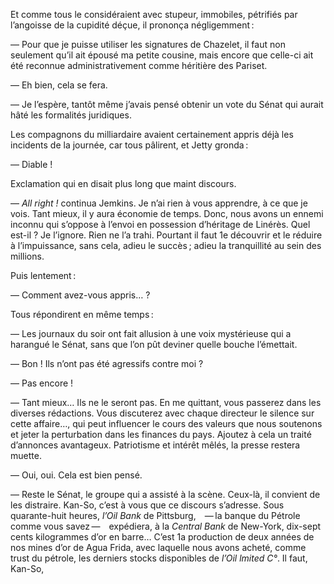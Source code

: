 Et comme tous le considéraient avec stupeur, immobiles, pétrifiés par
l’angoisse de la cupidité déçue, il prononça négligemment :

— Pour que je puisse utiliser les signatures de Chazelet, il faut non seulement qu’il ait épousé ma petite cousine, mais encore que celle-ci ait été reconnue administrativement comme héritière des Pariset.

— Eh bien, cela se fera.

— Je l’espère, tantôt même j’avais pensé obtenir un vote du Sénat qui aurait hâté les formalités juridiques.

Les compagnons du milliardaire avaient certainement appris déjà les incidents
de la journée, car tous pâlirent, et Jetty gronda :

—  Diable ! 

Exclamation qui en disait plus long que maint discours.

— _All right !_ continua Jemkins. Je n’ai rien à vous apprendre, à ce que je
vois. Tant mieux, il y aura économie de temps. Donc, nous avons un ennemi inconnu qui s’oppose à l’envoi en possession d’héritage de Linérès. Quel
est-il ? Je l’ignore. Rien ne l’a trahi. Pourtant il faut 1e découvrir et le réduire à l’impuissance, sans cela, adieu le succès ; adieu la tranquillité au sein des millions.

Puis lentement :

— Comment avez-vous appris… ?

Tous répondirent en même temps :

— Les journaux du soir ont fait allusion à une voix mystérieuse qui a
harangué le Sénat, sans que l’on pût deviner quelle bouche l’émettait.

— Bon ! Ils n’ont pas été agressifs contre moi ?

— Pas encore ! 

— Tant mieux… Ils ne le seront pas. En me quittant, vous passerez dans les
diverses rédactions. Vous discuterez avec chaque directeur le silence sur
cette affaire…, qui peut influencer le cours des valeurs que nous
soutenons et jeter la perturbation dans les finances du pays. Ajoutez à cela un traité d’annonces avantageux. Patriotisme et intérêt mêlés, la presse restera muette.

— Oui, oui. Cela est bien pensé.

— Reste le Sénat, le groupe qui a assisté à la scène. Ceux-là, il convient
de les distraire. Kan-So, c’est à vous que ce discours s’adresse. Sous 
quarante-huit heures, _l’Oil Bank_ de Pittsburg, — la banque du Pétrole comme
vous savez — expédiera, à la _Central Bank_ de New-York, dix-sept cents
kilogrammes d’or en barre… C’est 1a production de deux années de nos mines d’or de Agua Frida, avec laquelle nous avons acheté, comme trust du pétrole, les derniers stocks disponibles de _l’Oil lmited C°_. Il faut, Kan-So,
